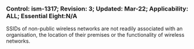 ### Control: ism-1317; Revision: 3; Updated: Mar-22; Applicability: ALL; Essential Eight:N/A
<p>SSIDs of non-public wireless networks are not readily associated with an organisation, the location of their premises or the functionality of wireless networks.</p>